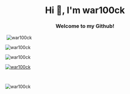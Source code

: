 <h1 align="center">Hi 👋, I'm war100ck</h1>
<h3 align="center">Welcome to my Github!</h3>


<p>&nbsp;<img align="center" src="https://github-readme-stats.vercel.app/api?username=war100ck&show_icons=true&locale=en" alt="war100ck" /></p>

<p><img align="center" src="https://github-readme-streak-stats.herokuapp.com/?user=war100ck&" alt="war100ck" /></p>

<p><img align="left" src="https://github-readme-stats.vercel.app/api/top-langs?username=war100ck&show_icons=true&locale=en&layout=compact" alt="war100ck" /></p>

<p>&nbsp;<p align="left"> <a href="https://github.com/ryo-ma/github-profile-trophy"><img src="https://github-profile-trophy.vercel.app/?username=war100ck" alt="war100ck" /></a> </p>

<p>&nbsp;<p align="left"> <img src="https://komarev.com/ghpvc/?username=war100ck&label=Profile%20views&color=0e75b6&style=flat" alt="war100ck" /> </p>

